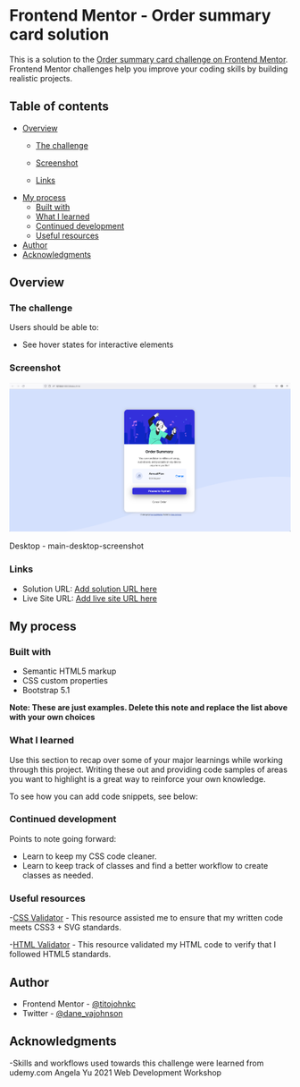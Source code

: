 # Frontend Mentor - Order summary card solution

This is a solution to the [Order summary card challenge on Frontend Mentor](https://www.frontendmentor.io/challenges/order-summary-component-QlPmajDUj). Frontend Mentor challenges help you improve your coding skills by building realistic projects. 

## Table of contents

- [Overview](#overview)
  - [The challenge](#the-challenge)
  
  
  - [Screenshot](#screenshot)
  - [Links](#links)
- [My process](#my-process)
  - [Built with](#built-with)
  - [What I learned](#what-i-learned)
  - [Continued development](#continued-development)
  - [Useful resources](#useful-resources)
- [Author](#author)
- [Acknowledgments](#acknowledgments)


## Overview

### The challenge

Users should be able to:

- See hover states for interactive elements

### Screenshot

![Desktop Screenshot](./Screenshots/main-desktop-screenshot.png)

Desktop - main-desktop-screenshot

### Links

- Solution URL: [Add solution URL here](https://your-solution-url.com)
- Live Site URL: [Add live site URL here](https://your-live-site-url.com)

## My process

### Built with

- Semantic HTML5 markup
- CSS custom properties
- Bootstrap 5.1

**Note: These are just examples. Delete this note and replace the list above with your own choices**

### What I learned

Use this section to recap over some of your major learnings while working through this project. Writing these out and providing code samples of areas you want to highlight is a great way to reinforce your own knowledge.

To see how you can add code snippets, see below:

### Continued development

Points to note going forward:
- Learn to keep my CSS code cleaner.
- Learn to keep track of classes and find a better workflow to create classes as needed.


### Useful resources

-[CSS Validator](https://jigsaw.w3.org/css-validator/) - This resource assisted me to ensure that my written code meets CSS3 + SVG standards.

-[HTML Validator](https://validator.w3.org/) - This resource validated my HTML code to verify that I followed HTML5 standards.


## Author

- Frontend Mentor - [@titojohnkc](https://www.frontendmentor.io/profile/titojohnkc)
- Twitter - [@dane_vajohnson](https://www.twitter.com/dane_vajohnson)


## Acknowledgments

-Skills and workflows used towards this challenge were learned from udemy.com Angela Yu 2021 Web Development Workshop
